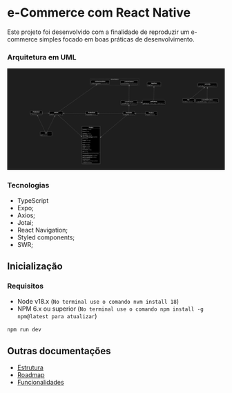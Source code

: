 # e-Commerce com React Native

Este projeto foi desenvolvido com a finalidade de reproduzir um e-commerce simples focado em boas práticas de desenvolvimento.

### Arquitetura em UML

![Ilustração de uma arquitetura em UML](./docs/assets/diagram.png)

### Tecnologias

- TypeScript
- Expo;
- Axios;
- Jotai;
- React Navigation;
- Styled components;
- SWR;

## Inicialização

### Requisitos

- Node v18.x (`No terminal use o comando nvm install 18`)
- NPM 6.x ou superior (`No terminal use o comando npm install -g npm@latest para atualizar`)

```bash
npm run dev
```

## Outras documentações

- [Estrutura](./docs/structure.md)
- [Roadmap](./docs/roadmap.md)
- [Funcionalidades](./docs/features.md)
